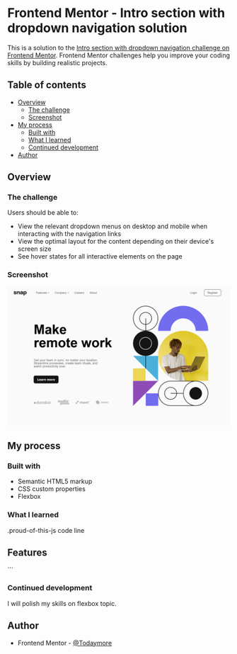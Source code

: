 # Frontend Mentor - Intro section with dropdown navigation solution

This is a solution to the [Intro section with dropdown navigation challenge on Frontend Mentor](https://www.frontendmentor.io/challenges/intro-section-with-dropdown-navigation-ryaPetHE5). Frontend Mentor challenges help you improve your coding skills by building realistic projects. 

## Table of contents

- [Overview](#overview)
  - [The challenge](#the-challenge)
  - [Screenshot](#screenshot)
- [My process](#my-process)
  - [Built with](#built-with)
  - [What I learned](#what-i-learned)
  - [Continued development](#continued-development)
- [Author](#author)


## Overview

### The challenge

Users should be able to:

- View the relevant dropdown menus on desktop and mobile when interacting with the navigation links
- View the optimal layout for the content depending on their device's screen size
- See hover states for all interactive elements on the page

### Screenshot

![](./screenshot.png)


## My process

### Built with

- Semantic HTML5 markup
- CSS custom properties
- Flexbox

### What I learned

.proud-of-this-js code line
 <h2 onmouseover="upArrowFeatures(1)" onmouseout="upArrowFeatures(2)">Features</h2> 
```

### Continued development

I will polish my skills on flexbox topic.


## Author

- Frontend Mentor - [@Todaymore](https://www.frontendmentor.io/profile/todaymore)
